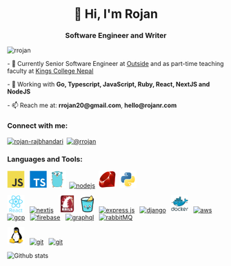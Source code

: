 <h1 align="center">👋 Hi, I'm Rojan</h1>
<h3 align="center">Software Engineer and Writer</h3>
<p align="left">
  <img src="https://komarev.com/ghpvc/?username=rrojan&label=Profile%20views&color=0e75b6&style=flat" alt="rrojan" />
</p>
<p>- 🔭 Currently Senior Software Engineer at <a href="https://outside.studio">Outside</a> and as part-time teaching faculty at <a href="https://kingscollege.edu.np">Kings College Nepal</a></p>
<p>- 💬 Working with <b>Go, Typescript, JavaScript, Ruby, React, NextJS and NodeJS</b> </p>
<p>- 📫 Reach me at: <b>rrojan20@gmail.com</b>, <b>hello@rojanr.com</b></p>

<h3 align="left">Connect with me:</h3>
<p align="left">
  
  [<img align="center" src="https://raw.githubusercontent.com/rahuldkjain/github-profile-readme-generator/master/src/images/icons/Social/linked-in-alt.svg" alt="rojan-rajbhandari" height="30" width="40" />](https://linkedin.com/in/rojan-rajbhandari)&nbsp; [<img align="center" src="https://raw.githubusercontent.com/rahuldkjain/github-profile-readme-generator/master/src/images/icons/Social/medium.svg" alt="@rrojan" height="35" width="40" />](https://medium.com/@rrojan)
</p>

<h3 align="left">Languages and Tools:</h3>

  [<img src="https://raw.githubusercontent.com/devicons/devicon/master/icons/javascript/javascript-original.svg" alt="javascript" width="40" height="40" />](https://www.javascript.com/) &nbsp; [<img src="https://raw.githubusercontent.com/devicons/devicon/master/icons/typescript/typescript-original.svg" alt="typescript" width="40" height="40" />](https://www.typescriptlang.org/)&nbsp;[<img src="https://raw.githubusercontent.com/devicons/devicon/master/icons/go/go-original.svg" alt="go" width="40" height="40" />](https://golang.org)&nbsp; [<img src="https://justwebzz.com/wp-content/uploads/2023/04/nodejs_logo.png" alt="nodejs" width="40" height="40" />](https://nodejs.org)&nbsp; [<img src="https://raw.githubusercontent.com/devicons/devicon/master/icons/ruby/ruby-original.svg" alt="ruby" width="40" height="40" />](https://www.ruby-lang.org/en/)&nbsp; [<img src="https://raw.githubusercontent.com/devicons/devicon/master/icons/python/python-original.svg" alt="python" width="40" height="40" />](https://www.python.org)&nbsp;


[<img src="https://raw.githubusercontent.com/devicons/devicon/master/icons/react/react-original-wordmark.svg" alt="react" width="40" height="40" />](https://reactjs.org/) &nbsp; 
[<img src="https://www.datocms-assets.com/98835/1684410508-image-7.png" alt="nextjs" width="40" height="40" />](https://nextjs.org/) &nbsp; 
[<img src="https://raw.githubusercontent.com/devicons/devicon/master/icons/rails/rails-original-wordmark.svg" alt="rails" width="40" height="40" />](https://rubyonrails.org) &nbsp; 
[<img src="https://raw.githubusercontent.com/gin-gonic/logo/master/color.png" alt="gin framework" width="30" height="40" />](https://gin-gonic.com/) &nbsp; 
[<img src="https://adware-technologies.s3.amazonaws.com/uploads/technology/thumbnail/20/express-js.png" alt="express js" width="40" height="40" />](https://expressjs.com/) &nbsp; 
[<img src="https://cdn.worldvectorlogo.com/logos/django.svg" alt="django" width="40" height="40" />](https://www.djangoproject.com/) &nbsp; 
[<img src="https://raw.githubusercontent.com/devicons/devicon/master/icons/docker/docker-original-wordmark.svg" alt="docker" width="40" height="40" />](https://www.docker.com/) &nbsp; 
[<img src="https://www.svgrepo.com/show/331300/aws.svg" alt="aws" width="40" height="40" />](https://aws.amazon.com) &nbsp; 
[<img src="https://www.vectorlogo.zone/logos/google_cloud/google_cloud-icon.svg" alt="gcp" width="40" height="40" />](https://cloud.google.com) &nbsp; 
[<img src="https://www.vectorlogo.zone/logos/firebase/firebase-icon.svg" alt="firebase" width="40" height="40" />](https://firebase.google.com/) &nbsp; 
[<img src="https://www.vectorlogo.zone/logos/graphql/graphql-icon.svg" alt="graphql" width="40" height="40" />](https://graphql.org) &nbsp; 
[<img src="https://www.vectorlogo.zone/logos/rabbitmq/rabbitmq-icon.svg" alt="rabbitMQ" width="40" height="40" />](https://www.rabbitmq.com) &nbsp; 


[<img src="https://raw.githubusercontent.com/devicons/devicon/master/icons/linux/linux-original.svg" alt="linux" width="40" height="40" />](https://www.linux.org/) &nbsp; 
[<img src="https://www.vectorlogo.zone/logos/git-scm/git-scm-icon.svg" alt="git" width="40" height="40" />](https://git-scm.com/) &nbsp;
[<img src="https://static-00.iconduck.com/assets.00/apps-neovim-icon-1024x1024-cvzervfu.png" alt="git" width="40" height="40" />](https://neovim.io/)


<p>
<!--   <img align="center" src="https://github-readme-stats.vercel.app/api/top-langs?username=rrojan&show_icons=true&theme=dark&locale=en&layout=compact&exclude_repo=CovidNP_API,pasaledai-django-multiseller-ecommerce-store,Upachar-Core-API,landing-kings-assignment" alt="rrojan" /> -->
  <img align="center" src="https://github-statzzz.vercel.app/api/top-langs?username=rrojan&show_icons=true&theme=dark&locale=en&layout=compact&exclude_repo=pasale-dai" alt="Github stats" />
</p>
